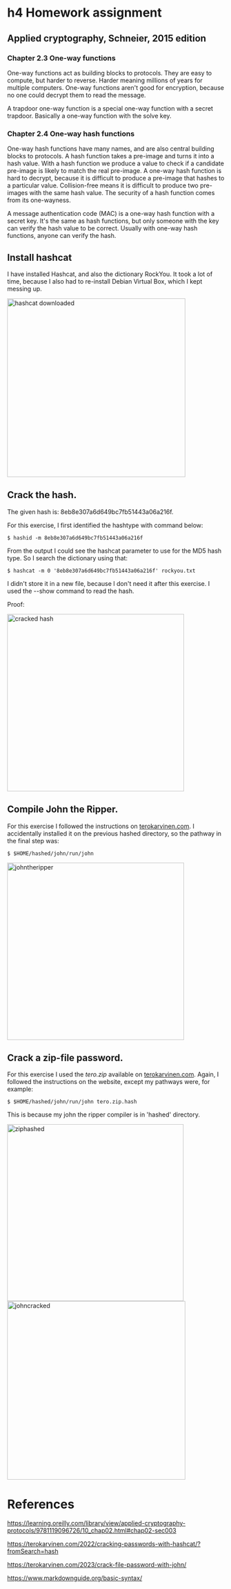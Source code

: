  # h4 Homework assignment

 ## Applied cryptography, Schneier, 2015 edition
 
  ### Chapter 2.3 One-way functions
  
One-way functions act as building blocks to protocols. They are easy to compute, but harder to reverse. Harder meaning millions of years for multiple computers. One-way functions aren't good for encryption, because no one could decrypt them to read the message. 
   
A trapdoor one-way function is a special one-way function with a secret trapdoor. Basically a one-way function with the solve key.
   
 ### Chapter 2.4 One-way hash functions
 
One-way hash functions have many names, and are also central building blocks to protocols. A hash function takes a pre-image and turns it into a hash value. With a hash function we produce a value to check if a candidate pre-image is likely to match the real pre-image. A one-way hash function is hard to decrypt, because it is difficult to produce a pre-image that hashes to a particular value. Collision-free means it is difficult to produce two pre-images with the same hash value. The security of a hash function comes from its one-wayness.
   
A message authentication code (MAC) is a one-way hash function with a secret key. It's the same as hash functions, but only someone with the key can verify the hash value to be correct. Usually with one-way hash functions, anyone can verify the hash. 
  
 ## Install hashcat
  
I have installed Hashcat, and also the dictionary RockYou. It took a lot of time, because I also had to re-install Debian Virtual Box, which I kept messing up.
  
  <img width="413" alt="hashcat downloaded" src="https://user-images.githubusercontent.com/122969251/218764386-556d8cb9-7c71-4885-9271-bc5f843212e3.png">
  
 ## Crack the hash.
  
The given hash is: 8eb8e307a6d649bc7fb51443a06a216f. 
  
For this exercise, I first identified the hashtype with command below:
  
    $ hashid -m 8eb8e307a6d649bc7fb51443a06a216f
  
From the output I could see the hashcat parameter to use for the MD5 hash type. So I search the dictionary using that:
  
    $ hashcat -m 0 '8eb8e307a6d649bc7fb51443a06a216f' rockyou.txt
   
I didn't store it in a new file, because I don't need it after this exercise. I used the --show command to read the hash.
  
Proof:
  
<img width="410" alt="cracked hash" src="https://user-images.githubusercontent.com/122969251/218767911-95c26354-a7d3-4a01-acc5-f3180c098c6b.png">

 ## Compile John the Ripper.
  
For this exercise I followed the instructions on [terokarvinen.com](https://terokarvinen.com/2023/crack-file-password-with-john/). I accidentally installed it on the previous hashed directory, so the pathway in the final step was:
  
    $ $HOME/hashed/john/run/john
  
  <img width="410" alt="johntheripper" src="https://user-images.githubusercontent.com/122969251/218774961-679b3aad-ff3c-44bd-9f8a-4e71a033ebb6.png">
  
 ## Crack a zip-file password.
   
 For this exercise I used the *tero.zip* available on [terokarvinen.com](https://terokarvinen.com/2023/crack-file-password-with-john/). Again, I followed the instructions on the website, except my pathways were, for example:
 
    $ $HOME/hashed/john/run/john tero.zip.hash 
 
This is because my john the ripper compiler is in 'hashed' directory.
  
  <img width="409" alt="ziphashed" src="https://user-images.githubusercontent.com/122969251/218777632-ab7802b8-e0b2-46e4-ab3a-2b000aafb923.png">
  
  <img width="413" alt="johncracked" src="https://user-images.githubusercontent.com/122969251/218777560-cade8584-885e-4c0a-a81a-06fd2260b657.png">
  
 # References
  
https://learning.oreilly.com/library/view/applied-cryptography-protocols/9781119096726/10_chap02.html#chap02-sec003
  
https://terokarvinen.com/2022/cracking-passwords-with-hashcat/?fromSearch=hash 
  
https://terokarvinen.com/2023/crack-file-password-with-john/
  
https://www.markdownguide.org/basic-syntax/
  
